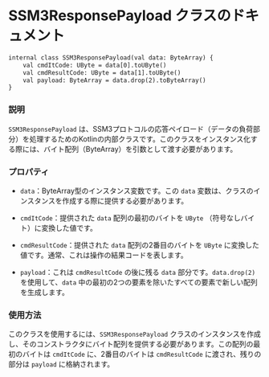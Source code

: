# SSM3ResponsePayload クラスのドキュメント
```svg
internal class SSM3ResponsePayload(val data: ByteArray) {
    val cmdItCode: UByte = data[0].toUByte()
    val cmdResultCode: UByte = data[1].toUByte()
    val payload: ByteArray = data.drop(2).toByteArray()
}
```
### 説明

`SSM3ResponsePayload` は、SSM3プロトコルの応答ペイロード（データの負荷部分）を処理するためのKotlinの内部クラスです。このクラスをインスタンス化する際には、バイト配列（ByteArray）を引数として渡す必要があります。

### プロパティ

- `data`：ByteArray型のインスタンス変数です。この `data` 変数は、クラスのインスタンスを作成する際に提供する必要があります。

- `cmdItCode`：提供された `data` 配列の最初のバイトを `UByte` （符号なしバイト）に変換した値です。

- `cmdResultCode`：提供された `data` 配列の2番目のバイトを `UByte` に変換した値です。通常、これは操作の結果コードを表します。

- `payload`：これは `cmdResultCode` の後に残る `data` 部分です。`data.drop(2)` を使用して、`data` 中の最初の2つの要素を除いたすべての要素で新しい配列を生成します。

### 使用方法

このクラスを使用するには、`SSM3ResponsePayload` クラスのインスタンスを作成し、そのコンストラクタにバイト配列を提供する必要があります。この配列の最初のバイトは `cmdItCode` に、2番目のバイトは `cmdResultCode` に渡され、残りの部分は `payload` に格納されます。

